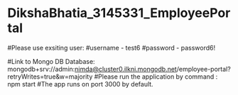 # DikshaBhatia_3145331_EmployeePortal

#Please use exsiting user:
#username - test6
#password - password6!

#Link to Mongo DB Database: mongodb+srv://admin:nimda@cluster0.ilkni.mongodb.net/employee-portal?retryWrites=true&w=majority
#Please run the application by command : npm start 
#The app runs on port 3000 by default.

